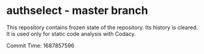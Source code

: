 # authselect - master branch

This repository contains frozen state of the repository.
Its history is cleared. It is used only for static code
analysis with Codacy.

Commit Time: 1687857596
